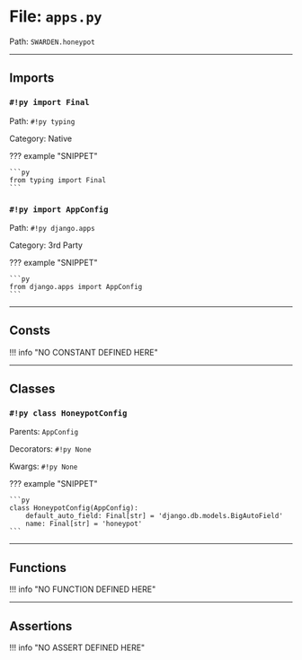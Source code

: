 
# File: `apps.py`
Path: `SWARDEN.honeypot`



---

## Imports

### `#!py import Final`

Path: `#!py typing`

Category: Native

??? example "SNIPPET"

    ```py
    from typing import Final
    ```

### `#!py import AppConfig`

Path: `#!py django.apps`

Category: 3rd Party

??? example "SNIPPET"

    ```py
    from django.apps import AppConfig
    ```



---

## Consts

!!! info "NO CONSTANT DEFINED HERE"

---

## Classes

### `#!py class HoneypotConfig`

Parents: `AppConfig`

Decorators: `#!py None`

Kwargs: `#!py None`

??? example "SNIPPET"

    ```py
    class HoneypotConfig(AppConfig):
        default_auto_field: Final[str] = 'django.db.models.BigAutoField'
        name: Final[str] = 'honeypot'
    ```



---

## Functions

!!! info "NO FUNCTION DEFINED HERE"

---

## Assertions

!!! info "NO ASSERT DEFINED HERE"
